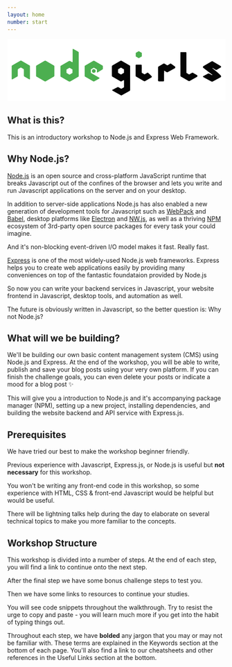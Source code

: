```yaml
---
layout: home
number: start
---
```


<img src="assets/logo.png">

## What is this?

This is an introductory workshop to Node.js and Express Web Framework. 

## Why Node.js?

[Node.js](https://nodejs.org/en/) is an open source and cross-platform JavaScript runtime that breaks Javascript out of the confines of the browser and lets you write and run Javascript applications on the server and on your desktop. 

In addition to server-side applications Node.js has also enabled a new generation of development tools for Javascript such as [WebPack](https://webpack.js.org/) and [Babel](https://babeljs.io/), desktop platforms like [Electron](https://electronjs.org/) and [NW.js](https://nwjs.io/), as well as a thriving [NPM](https://www.npmjs.com/) ecosystem of 3rd-party open source packages for every task your could imagine.

And it's non-blocking event-driven I/O model makes it fast.  Really fast.

[Express](http://expressjs.com/) is one of the most widely-used Node.js web frameworks. Express helps you to create web applications easily by providing many conveniences on top of the fantastic foundataion provided by Node.js

So now you can write your backend services in Javascript, your website frontend  in Javascript, desktop tools, and automation as well.

The future is obviously written in Javascript, so the better question is: Why not Node.js?

## What will we be building?

We'll be building our own basic content management system (CMS) using Node.js and Express.
At the end of the workshop, you will be able to write, publish and save your blog posts using your very own platform.  If you can finish the challenge goals, you can even delete your posts or indicate a mood for a blog post :sparkles:

This will give you a introduction to Node.js and it's accompanying package manager (NPM), setting up a new project, installing dependencies, and building the website backend and API service with Express.js. 

## Prerequisites

We have tried our best to make the workshop beginner friendly.

Previous experience with Javascript, Express.js, or Node.js is useful but **not necessary** for this workshop. 

You won't be writing any front-end code in this workshop, so some experience with HTML, CSS & front-end Javascript would be helpful but would be useful.

There will be lightning talks help during the day to elaborate on several technical topics to make you more familiar to the concepts.

## Workshop Structure

This workshop is divided into a number of steps. At the end of each step, you will 
find a link to continue onto the next step.  

After the final step we have some bonus challenge steps to test you.

Then we have some links to resources to  continue your studies.

You will see code snippets throughout the walkthrough. Try to resist the urge to copy and 
paste - you will learn much more if you get into the habit of typing things out.

Throughout each step, we have **bolded** any jargon that you may or may not be familiar 
with. These terms are explained in the Keywords section at the bottom 
of each page. You'll also find a link to our cheatsheets and other references in the Useful Links section at the bottom.

